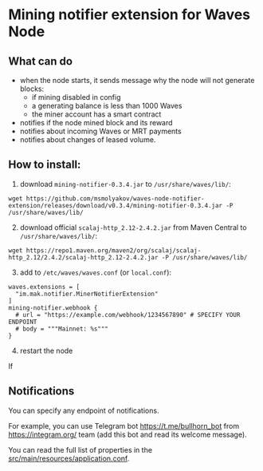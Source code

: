 # Mining notifier extension for Waves Node

## What can do

- when the node starts, it sends message why the node will not generate blocks:
  - if mining disabled in config
  - a generating balance is less than 1000 Waves
  - the miner account has a smart contract
- notifies if the node mined block and its reward
- notifies about incoming Waves or MRT payments
- notifies about changes of leased volume.

## How to install:
1. download `mining-notifier-0.3.4.jar` to `/usr/share/waves/lib/`:
```
wget https://github.com/msmolyakov/waves-node-notifier-extension/releases/download/v0.3.4/mining-notifier-0.3.4.jar -P /usr/share/waves/lib/
```
2. download official `scalaj-http_2.12-2.4.2.jar` from Maven Central to `/usr/share/waves/lib/`:
```
wget https://repo1.maven.org/maven2/org/scalaj/scalaj-http_2.12/2.4.2/scalaj-http_2.12-2.4.2.jar -P /usr/share/waves/lib/
```
3. add to `/etc/waves/waves.conf` (or `local.conf`):
```
waves.extensions = [
  "im.mak.notifier.MinerNotifierExtension"
]
mining-notifier.webhook {
  # url = "https://example.com/webhook/1234567890" # SPECIFY YOUR ENDPOINT
  # body = """Mainnet: %s"""
}
```
4. restart the node

If 

## Notifications

You can specify any endpoint of notifications.

For example, you can use Telegram bot https://t.me/bullhorn_bot from https://integram.org/ team (add this bot and read its welcome message).

You can read the full list of properties in the [src/main/resources/application.conf](application.conf).
